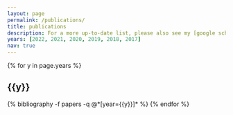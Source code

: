 ```yaml
---
layout: page
permalink: /publications/
title: publications
description: For a more up-to-date list, please also see my [google scholar](https://scholar.google.com/citations?user=99bFGBsAAAAJ&hl=en&authuser=1) page.  (*=equal contribution)
years: [2022, 2021, 2020, 2019, 2018, 2017]
nav: true
---
```


<div class="publications">

{% for y in page.years %}
  <h2 class="year">{{y}}</h2>
  {% bibliography -f papers -q @*[year={{y}}]* %}
{% endfor %}

</div>
